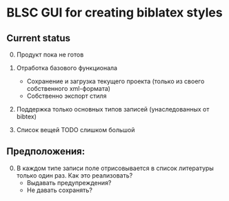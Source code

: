 # BLSC GUI for creating biblatex styles

## Current status
0. Продукт пока не готов
1. Отработка базового функционала
	* Сохранение и загрузка текущего проекта (только из своего собственного xml-формата)
	* Собственно экспорт стиля

2. Поддержка только основных типов записей (унаследованных от bibtex)
3. Список вещей TODO слишком большой

## Предположения:
0. В каждом типе записи поле отрисовывается в список литературы только один раз. Как это реализовать? 
	* Выдавать предупреждения?
	* Не давать сохранять?


